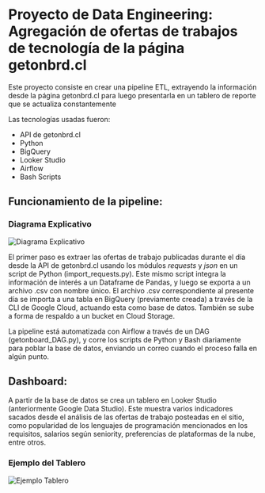 # Proyecto de Data Engineering: Agregación de ofertas de trabajos de tecnología de la página getonbrd.cl
Este proyecto consiste en crear una pipeline ETL, extrayendo la información desde la página getonbrd.cl para luego presentarla en un tablero de reporte que se actualiza constantemente

Las tecnologías usadas fueron:
- API de getonbrd.cl
- Python
- BigQuery
- Looker Studio
- Airflow
- Bash Scripts

## Funcionamiento de la pipeline:

### Diagrama Explicativo
![Diagrama Explicativo](https://github.com/sebakjal/first_DE_project/blob/main/FLowDiagram.png)

El primer paso es extraer las ofertas de trabajo publicadas durante el día desde la API de getonbrd.cl usando los módulos *requests* y *json* en un script de Python (import_requests.py). Este mismo script integra la información de interés a un Dataframe de Pandas, y luego se exporta a un archivo .csv con nombre único. El archivo .csv correspondiente al presente día se importa a una tabla en BigQuery (previamente creada) a través de la CLI de Google Cloud, actuando esta como base de datos. También se sube a forma de respaldo a un bucket en Cloud Storage.

La pipeline está automatizada con Airflow a través de un DAG (getonboard_DAG.py), y corre los scripts de Python y Bash diariamente para poblar la base de datos, enviando un correo cuando el proceso falla en algún punto.

## Dashboard:
A partir de la base de datos se crea un tablero en Looker Studio (anteriormente Google Data Studio). Este muestra varios indicadores sacados desde el análisis de las ofertas de trabajo posteadas en el sitio, como popularidad de los lenguajes de programación mencionados en los requisitos, salarios según seniority, preferencias de plataformas de la nube, entre otros.

### Ejemplo del Tablero
![Ejemplo Tablero](https://github.com/sebakjal/first_DE_project/blob/main/TableroEjemplo.png)
